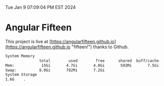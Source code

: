 Tue Jan  9 07:09:04 PM EST 2024

# Angular Fifteen


This project is live at [https://angularfifteen.github.io](https://angularfifteen.github.io "fifteen!") thanks to Github.

```bash
System Memory
               total        used        free      shared  buff/cache   available
Mem:            15Gi       4.7Gi       4.0Gi       591Mi       7.5Gi        10Gi
Swap:          8.0Gi       782Mi       7.2Gi
System Storage
1.6G	.
